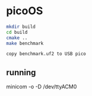 # picoOS
```bash
mkdir build
cd build
cmake ..
make benchmark

copy benchmark.uf2 to USB pico
```

## running 

minicom -o -D /dev/ttyACM0

